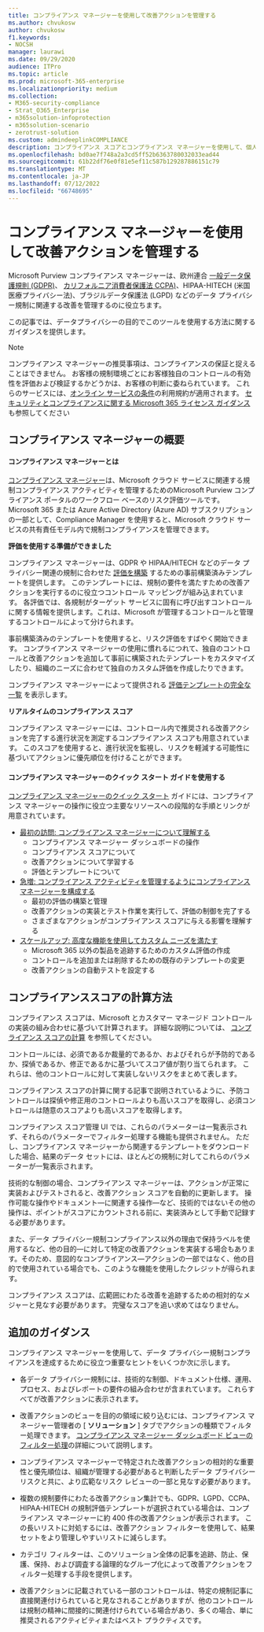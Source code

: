 ```yaml
---
title: コンプライアンス マネージャーを使用して改善アクションを管理する
ms.author: chvukosw
author: chvukosw
f1.keywords:
- NOCSH
manager: laurawi
ms.date: 09/29/2020
audience: ITPro
ms.topic: article
ms.prod: microsoft-365-enterprise
ms.localizationpriority: medium
ms.collection:
- M365-security-compliance
- Strat_O365_Enterprise
- m365solution-infoprotection
- m365solution-scenario
- zerotrust-solution
ms.custom: admindeeplinkCOMPLIANCE
description: コンプライアンス スコアとコンプライアンス マネージャーを使用して、個人データの保護レベルを向上させる方法について説明します。
ms.openlocfilehash: bd0ae7f748a2a3cd5ff52b6363780032033ead44
ms.sourcegitcommit: 61b22df76e0f81e5ef11c587b129287886151c79
ms.translationtype: MT
ms.contentlocale: ja-JP
ms.lasthandoff: 07/12/2022
ms.locfileid: "66748695"
---
```

# <a name="use-compliance-manager-to-manage-improvement-actions"></a>コンプライアンス マネージャーを使用して改善アクションを管理する

Microsoft Purview コンプライアンス マネージャーは、欧州連合 [一般データ保護規則 (GDPR)](/compliance/regulatory/gdpr)、 [カリフォルニア消費者保護法 CCPA)](/compliance/regulatory/ccpa-faq)、HIPAA-HITECH (米国医療プライバシー法)、ブラジルデータ保護法 (LGPD) などのデータ プライバシー規制に関連する改善を管理するのに役立ちます。

この記事では、データプライバシーの目的でこのツールを使用する方法に関するガイダンスを提供します。

> [!NOTE]
> コンプライアンス マネージャーの推奨事項は、コンプライアンスの保証と捉えることはできません。 お客様の規制環境ごとにお客様独自のコントロールの有効性を評価および検証するかどうかは、お客様の判断に委ねられています。 これらのサービスには、[オンライン サービスの条件](https://go.microsoft.com/fwlink/?linkid=2108910)の利用規約が適用されます。 [セキュリティとコンプライアンスに関する Microsoft 365 ライセンス ガイダンス](/office365/servicedescriptions/microsoft-365-service-descriptions/microsoft-365-tenantlevel-services-licensing-guidance/microsoft-365-security-compliance-licensing-guidance#compliance-manager)も参照してください

## <a name="getting-started-with-compliance-manager"></a>コンプライアンス マネージャーの概要

#### <a name="what-is-compliance-manager"></a>コンプライアンス マネージャーとは

[コンプライアンス マネージャー](../compliance/compliance-manager.md)は、Microsoft クラウド サービスに関連する規制コンプライアンス アクティビティを管理するためのMicrosoft Purview コンプライアンス ポータルのワークフロー ベースのリスク評価ツールです。 Microsoft 365 または Azure Active Directory (Azure AD) サブスクリプションの一部として、Compliance Manager を使用すると、Microsoft クラウド サービスの共有責任モデル内で規制コンプライアンスを管理できます。

**評価を使用する準備ができました**

コンプライアンス マネージャーは、GDPR や HIPAA/HITECH などのデータ プライバシー関連の規制に合わせた [評価を構築](../compliance/compliance-manager-assessments.md) するための事前構築済みテンプレートを提供します。 このテンプレートには、規制の要件を満たすための改善アクションを実行するのに役立つコントロール マッピングが組み込まれています。 各評価では、各規制がターゲット サービスに固有に呼び出すコントロールに関する情報を提供します。これは、Microsoft が管理するコントロールと管理するコントロールによって分けられます。

事前構築済みのテンプレートを使用すると、リスク評価をすばやく開始できます。 コンプライアンス マネージャーの使用に慣れるにつれて、独自のコントロールと改善アクションを追加して事前に構築されたテンプレートをカスタマイズしたり、組織のニーズに合わせて独自のカスタム評価を作成したりできます。

コンプライアンス マネージャーによって提供される [評価テンプレートの完全な一覧](../compliance/compliance-manager-templates-list.md) を表示します。

**リアルタイムのコンプライアンス スコア**

コンプライアンス マネージャーには、コントロール内で推奨される改善アクションを完了する進行状況を測定するコンプライアンス スコアも用意されています。 このスコアを使用すると、進行状況を監視し、リスクを軽減する可能性に基づいてアクションに優先順位を付けることができます。

#### <a name="use-the-compliance-manager-quickstart-guide"></a>コンプライアンス マネージャーのクイック スタート ガイドを使用する

[コンプライアンス マネージャーのクイック スタート](../compliance/compliance-manager-quickstart.md) ガイドには、コンプライアンス マネージャーの操作に役立つ主要なリソースへの段階的な手順とリンクが用意されています。

- [最初の訪問: コンプライアンス マネージャーについて理解する](../compliance/compliance-manager-quickstart.md#first-visit-get-to-know-compliance-manager)
    - コンプライアンス マネージャー ダッシュボードの操作
    - コンプライアンス スコアについて
    - 改善アクションについて学習する
    - 評価とテンプレートについて
- [急増: コンプライアンス アクティビティを管理するようにコンプライアンス マネージャーを構成する](../compliance/compliance-manager-quickstart.md#ramping-up-configure-compliance-manager-to-manage-your-compliance-activities)
    - 最初の評価の構築と管理
    - 改善アクションの実装とテスト作業を実行して、評価の制御を完了する
    - さまざまなアクションがコンプライアンス スコアに与える影響を理解する
- [スケールアップ: 高度な機能を使用してカスタム ニーズを満たす](../compliance/compliance-manager-quickstart.md#scaling-up-use-advanced-functionality-to-meet-your-custom-needs)
    - Microsoft 365 以外の製品を追跡するためのカスタム評価の作成
    - コントロールを追加または削除するための既存のテンプレートの変更
    - 改善アクションの自動テストを設定する

## <a name="how-your-compliance-score-is-calculated"></a>コンプライアンススコアの計算方法

コンプライアンス スコアは、Microsoft とカスタマー マネージド コントロールの実装の組み合わせに基づいて計算されます。 詳細な説明については、 [コンプライアンス スコアの計算](../compliance/compliance-score-calculation.md) を参照してください。

コントロールには、必須であるか裁量的であるか、およびそれらが予防的であるか、探偵であるか、修正であるかに基づいてスコア値が割り当てられます。 これらは、他のコントロールに対して実装しないリスクをまとめて表します。

コンプライアンス スコアの計算に関する記事で説明されているように、予防コントロールは探偵や修正用のコントロールよりも高いスコアを取得し、必須コントロールは随意のスコアよりも高いスコアを取得します。

コンプライアンス スコア管理 UI では、これらのパラメーターは一覧表示されず、それらのパラメーターでフィルター処理する機能も提供されません。 ただし、コンプライアンス マネージャーから関連するテンプレートをダウンロードした場合、結果のデータ セットには、ほとんどの規制に対してこれらのパラメーターが一覧表示されます。

技術的な制御の場合、コンプライアンス マネージャーは、アクションが正常に実装およびテストされると、改善アクション スコアを自動的に更新します。 操作可能な操作やドキュメント&mdash;に関連する操作&mdash;など、技術的ではないその他の操作は、ポイントがスコアにカウントされる前に、実装済みとして手動で記録する必要があります。

また、データ プライバシー規制コンプライアンス以外の理由で保持ラベルを使用するなど、他の目的&mdash;に対して特定の改善アクションを実装する場合もあります。そのため、意図的なコンプライアンス&mdash;アクションの一部ではなく、他の目的で使用されている場合でも、このような機能を使用したクレジットが得られます。

コンプライアンス スコアは、広範囲にわたる改善を追跡するための相対的なメジャーと見なす必要があります。 完璧なスコアを追い求めてはなりません。

## <a name="additional-guidance"></a>追加のガイダンス

コンプライアンス マネージャーを使用して、データ プライバシー規制コンプライアンスを達成するために役立つ重要なヒントをいくつか次に示します。

- 各データ プライバシー規制には、技術的な制御、ドキュメント仕様、運用、プロセス、およびレポートの要件の組み合わせが含まれています。 これらすべてが改善アクションに表示されます。

- 改善アクションのビューを目的の領域に絞り込むには、コンプライアンス マネージャー管理者の [ **ソリューション** ] タブでアクションの種類でフィルター処理できます。 [コンプライアンス マネージャー ダッシュボード ビューのフィルター処理](../compliance/compliance-manager-setup.md#filtering-your-dashboard-view)の詳細について説明します。

- コンプライアンス マネージャーで特定された改善アクションの相対的な重要性と優先順位は、組織が管理する必要があると判断したデータ プライバシー リスクと共に、より広範なリスク レビューの一部と見なす必要があります。

- 複数の規制要件にわたる改善アクション集計でも、GDPR、LGPD、CCPA、HIPAA-HITECH の規制評価テンプレートが選択されている場合は、コンプライアンス マネージャーに約 400 件の改善アクションが表示されます。 この長いリストに対処するには、改善アクション フィルターを使用して、結果セットをより管理しやすいリストに減らします。

- カテゴリ フィルターは、このソリューション全体の記事を追跡、防止、保護、保持、および調査する論理的なグループ化によって改善アクションをフィルター処理する手段を提供します。

- 改善アクションに記載されている一部のコントロールは、特定の規制記事に直接関連付けられていると見なされることがありますが、他のコントロールは規制の精神に間接的に関連付けられている場合があり、多くの場合、単に推奨されるアクティビティまたはベスト プラクティスです。
